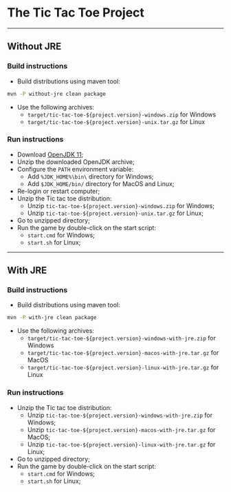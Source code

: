 # The Tic Tac Toe Project

-----------------------------------------------------------------------------------

## Without JRE

### Build instructions

- Build distributions using maven tool:

```bash
mvn -P without-jre clean package
```

- Use the following archives:
  - `target/tic-tac-toe-${project.version}-windows.zip` for Windows
  - `target/tic-tac-toe-${project.version}-unix.tar.gz` for Linux

### Run instructions

- Download [OpenJDK 11](https://jdk.java.net/11/);
- Unzip the downloaded OpenJDK archive;
- Configure the `PATH` environment variable:
    - Add `%JDK_HOME%\bin\` directory for Windows;
    - Add `$JDK_HOME/bin/` directory for MacOS and Linux;
- Re-login or restart computer;
- Unzip the Tic tac toe distribution:
  - Unzip `tic-tac-toe-${project.version}-windows.zip` for Windows;
  - Unzip `tic-tac-toe-${project.version}-unix.tar.gz` for Linux;
- Go to unzipped directory;
- Run the game by double-click on the start script:
  - `start.cmd` for Windows;
  - `start.sh` for Linux;

-----------------------------------------------------------------------------------

## With JRE

### Build instructions

- Build distributions using maven tool:

```bash
mvn -P with-jre clean package
```

- Use the following archives:
    - `target/tic-tac-toe-${project.version}-windows-with-jre.zip` for Windows
    - `target/tic-tac-toe-${project.version}-macos-with-jre.tar.gz` for MacOS
    - `target/tic-tac-toe-${project.version}-linux-with-jre.tar.gz` for Linux

### Run instructions

- Unzip the Tic tac toe distribution:
    - Unzip `tic-tac-toe-${project.version}-windows-with-jre.zip` for Windows;
    - Unzip `tic-tac-toe-${project.version}-macos-with-jre.tar.gz` for MacOS;
    - Unzip `tic-tac-toe-${project.version}-linux-with-jre.tar.gz` for Linux;
- Go to unzipped directory;
- Run the game by double-click on the start script:
  - `start.cmd` for Windows;
  - `start.sh` for Linux;
